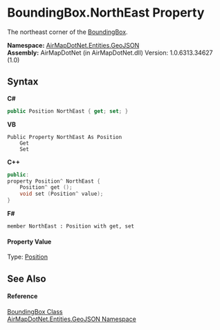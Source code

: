 # BoundingBox.NorthEast Property 
 

The northeast corner of the <a href="20ac6f55-39e2-3a96-2d6d-ebf660bc398a">BoundingBox</a>.

**Namespace:**&nbsp;<a href="1d543ca6-8481-5d96-aca1-a1b2d108871c">AirMapDotNet.Entities.GeoJSON</a><br />**Assembly:**&nbsp;AirMapDotNet (in AirMapDotNet.dll) Version: 1.0.6313.34627 (1.0)

## Syntax

**C#**<br />
``` C#
public Position NorthEast { get; set; }
```

**VB**<br />
``` VB
Public Property NorthEast As Position
	Get
	Set
```

**C++**<br />
``` C++
public:
property Position^ NorthEast {
	Position^ get ();
	void set (Position^ value);
}
```

**F#**<br />
``` F#
member NorthEast : Position with get, set

```


#### Property Value
Type: <a href="7ee82c76-6205-6c56-8d6e-4fe6e06bb0b0">Position</a>

## See Also


#### Reference
<a href="20ac6f55-39e2-3a96-2d6d-ebf660bc398a">BoundingBox Class</a><br /><a href="1d543ca6-8481-5d96-aca1-a1b2d108871c">AirMapDotNet.Entities.GeoJSON Namespace</a><br />